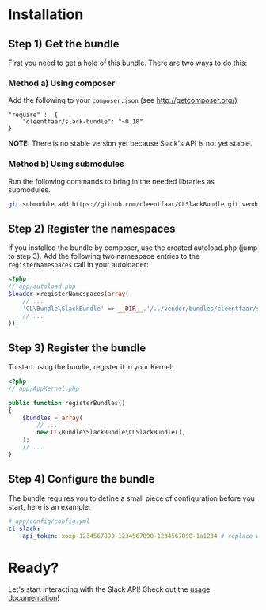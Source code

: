 # Installation

## Step 1) Get the bundle

First you need to get a hold of this bundle. There are two ways to do this:

### Method a) Using composer

Add the following to your ``composer.json`` (see http://getcomposer.org/)

    "require" :  {
        "cleentfaar/slack-bundle": "~0.10"
    }

**NOTE:** There is no stable version yet because Slack's API is not yet stable.

### Method b) Using submodules

Run the following commands to bring in the needed libraries as submodules.

```bash
git submodule add https://github.com/cleentfaar/CLSlackBundle.git vendor/bundles/CL/Bundle/SlackBundle
```


## Step 2) Register the namespaces

If you installed the bundle by composer, use the created autoload.php  (jump to step 3).
Add the following two namespace entries to the `registerNamespaces` call in your autoloader:

``` php
<?php
// app/autoload.php
$loader->registerNamespaces(array(
    // ...
    'CL\Bundle\SlackBundle' => __DIR__.'/../vendor/bundles/cleentfaar/slack-bundle',
    // ...
));
```


## Step 3) Register the bundle

To start using the bundle, register it in your Kernel:

``` php
<?php
// app/AppKernel.php

public function registerBundles()
{
    $bundles = array(
        // ...
        new CL\Bundle\SlackBundle\CLSlackBundle(),
    );
    // ...
}
```


## Step 4) Configure the bundle

The bundle requires you to define a small piece of configuration before you start, here is an example:
```yaml
# app/config/config.yml
cl_slack:
    api_token: xoxp-1234567890-1234567890-1234567890-1a1234 # replace with your own (see: https://api.slack.com/tokens)
```


# Ready?

Let's start interacting with the Slack API! Check out the [usage documentation](usage.md)!
